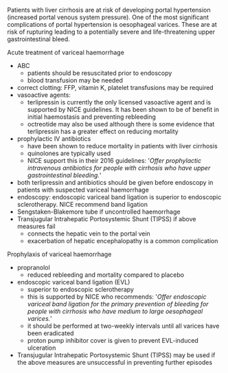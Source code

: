 Patients with liver cirrhosis are at risk of developing portal hypertension (increased portal venous system pressure). One of the most significant complications of portal hypertension is oesophageal varices. These are at risk of rupturing leading to a potentially severe and life\-threatening upper gastrointestinal bleed.  
  
Acute treatment of variceal haemorrhage  
* ABC
	+ patients should be resuscitated prior to endoscopy
	+ blood transfusion may be needed
* correct clotting: FFP, vitamin K, platelet transfusions may be required
* vasoactive agents:
	+ terlipressin is currently the only licensed vasoactive agent and is supported by NICE guidelines. It has been shown to be of benefit in initial haemostasis and preventing rebleeding
	+ octreotide may also be used although there is some evidence that terlipressin has a greater effect on reducing mortality
* prophylactic IV antibiotics
	+ have been shown to reduce mortality in patients with liver cirrhosis
	+ quinolones are typically used
	+ NICE support this in their 2016 guidelines: '*Offer prophylactic intravenous antibiotics for people with cirrhosis who have upper gastrointestinal bleeding.*'
* both terlipressin and antibiotics should be given before endoscopy in patients with suspected variceal haemorrhage
* endoscopy: endoscopic variceal band ligation is superior to endoscopic sclerotherapy. NICE recommend band ligation
* Sengstaken\-Blakemore tube if uncontrolled haemorrhage
* Transjugular Intrahepatic Portosystemic Shunt (TIPSS) if above measures fail
	+ connects the hepatic vein to the portal vein
	+ exacerbation of hepatic encephalopathy is a common complication

  
Prophylaxis of variceal haemorrhage  
* propranolol
	+ reduced rebleeding and mortality compared to placebo
* endoscopic variceal band ligation (EVL)
	+ superior to endoscopic sclerotherapy
	+ this is supported by NICE who recommends: '*Offer endoscopic variceal band ligation for the primary prevention of bleeding for people with cirrhosis who have medium to large oesophageal varices.*'
	+ it should be performed at two\-weekly intervals until all varices have been eradicated
	+ proton pump inhibitor cover is given to prevent EVL\-induced ulceration
* Transjugular Intrahepatic Portosystemic Shunt (TIPSS) may be used if the above measures are unsuccessful in preventing further episodes
